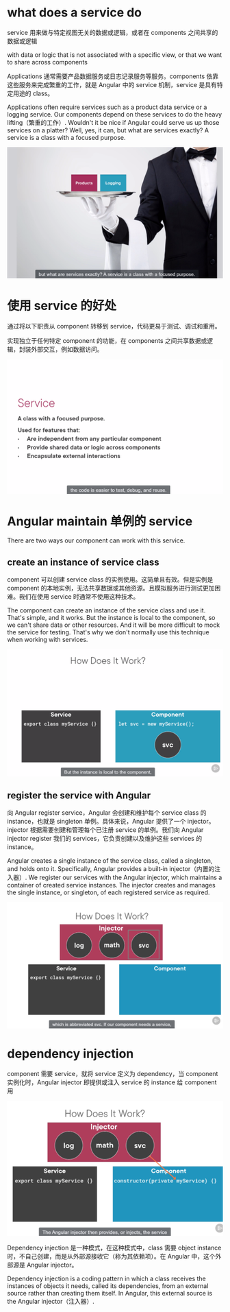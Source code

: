 # what does a service do

service 用来做与特定视图无关的数据或逻辑，或者在 components 之间共享的数据或逻辑

with data or logic that is not associated with a specific view, or that we want to share across components

Applications 通常需要产品数据服务或日志记录服务等服务。components 依靠这些服务来完成繁重的工作，就是 Angular 中的 service 机制，service 是具有特定用途的 class。

Applications often require services such as a product data service or a logging service. Our components depend on these services to do the heavy lifting（繁重的工作）. Wouldn't it be nice if Angular could serve us up those services on a platter? Well, yes, it can, but what are services exactly? A service is a class with a focused purpose.

<img src="imgs\services.png" style="zoom:50%;" />

# 使用 service 的好处

通过将以下职责从 component 转移到 service，代码更易于测试、调试和重用。

实现独立于任何特定 component 的功能，在 components 之间共享数据或逻辑，封装外部交互，例如数据访问。

<img src="imgs\services2.png" style="zoom:50%;" />

#   Angular maintain 单例的 service

There are two ways our component can work with this service.

## create an instance of service class

component 可以创建 service class 的实例使用。这简单且有效。但是实例是 component 的本地实例，无法共享数据或其他资源。且模拟服务进行测试更加困难。我们在使用 service 时通常不使用这种技术。

The component can create an instance of the service class and use it. That's simple, and it works. But the instance is local to the component, so we can't share data or other resources. And it will be more difficult to mock the service for testing. That's why we don't normally use this technique when working with services. 

<img src="imgs\services3.png" style="zoom:50%;" />

## register the service with Angular

向 Angular register service，Angular 会创建和维护每个 service class 的 instance，也就是 singleton 单例。具体来说，Angular 提供了一个 injector。injector 根据需要创建和管理每个已注册 service 的单例。我们向 Angular injector register 我们的 services，它负责创建以及维护这些 services 的 instance。

Angular creates a single instance of the service class, called a singleton, and holds onto it. Specifically, Angular provides a built‑in injector（内置的注入器）. We register our services with the Angular injector, which maintains a container of created service instances. The injector creates and manages the single instance, or singleton, of each registered service as required.

<img src="imgs\services4.png" style="zoom:50%;" />

# dependency injection

component 需要 service，就将 service 定义为 dependency，当 component 实例化时，Angular injector 即提供或注入 service 的 instance 给 component 用

<img src="imgs\services5.png" style="zoom:50%;" />

Dependency injection 是一种模式，在这种模式中，class 需要 object instance 时，不自己创建，而是从外部源接收它（称为其依赖项）。在 Angular 中，这个外部源是 Angular injector。

Dependency injection is a coding pattern in which a class receives the instances of objects it needs, called its dependencies, from an external source rather than creating them itself. In Angular, this external source is the Angular injector（注入器）.
